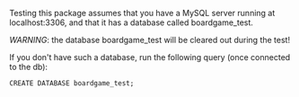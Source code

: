 Testing this package assumes that you have a MySQL server running at localhost:3306, and that it has a database called boardgame_test.

*WARNING*: the database boardgame_test will be cleared out during the test!

If you don't have such a database, run the following query (once connected to the db):

```
CREATE DATABASE boardgame_test;
```